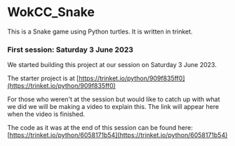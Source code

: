 # WokCC_Snake

This is a Snake game using Python turtles. It is written in trinket.

### First session: Saturday 3 June 2023

We started building this project at our session on Saturday 3 June 2023.

The starter project is at
[https://trinket.io/python/909f835ff0](https://trinket.io/python/909f835ff0)

For those who weren't at the session but would like to catch up with what we did we will be making a video to explain this. The link will appear here when the video is finished.

The code as it was at the end of this session can be found here:
[https://trinket.io/python/6058171b54](https://trinket.io/python/6058171b54)
